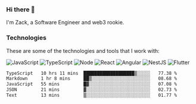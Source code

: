 ### Hi there 👋
I'm Zack, a Software Engineer and web3 rookie.

### Technologies
These are some of the technologies and tools that I work with:

![JavaScript](https://img.shields.io/badge/JavaScript-323330.svg?logo=javascript&logoColor=F7DF1E) 
![TypeScript](https://img.shields.io/badge/TypeScript-007ACC.svg?logo=typescript&logoColor=white) 
![Node](https://img.shields.io/badge/Node.js-43853D.svg?logo=node.js&logoColor=white)
![React](https://img.shields.io/badge/React-20232a.svg?logo=react&logoColor=61DAFB) 
![Angular](https://img.shields.io/badge/Angular-E23237.svg?logo=angularjs&logoColor=white)
![NestJS](https://img.shields.io/badge/NestJS-E0234E?logo=nestjs&logoColor=white)
![Flutter](https://img.shields.io/badge/Flutter-02569B.svg?logo=flutter&logoColor=white)

<!--START_SECTION:waka-->

```txt
TypeScript   10 hrs 11 mins  ███████████████████▒░░░░░   77.38 %
Markdown     1 hr 8 mins     ██▒░░░░░░░░░░░░░░░░░░░░░░   08.68 %
JavaScript   55 mins         █▓░░░░░░░░░░░░░░░░░░░░░░░   07.08 %
JSON         21 mins         ▓░░░░░░░░░░░░░░░░░░░░░░░░   02.73 %
Text         13 mins         ▒░░░░░░░░░░░░░░░░░░░░░░░░   01.77 %
```

<!--END_SECTION:waka-->
